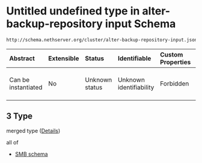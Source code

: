 # Untitled undefined type in alter-backup-repository input Schema

```txt
http://schema.nethserver.org/cluster/alter-backup-repository-input.json#/anyOf/3
```



| Abstract            | Extensible | Status         | Identifiable            | Custom Properties | Additional Properties | Access Restrictions | Defined In                                                                                                |
| :------------------ | :--------- | :------------- | :---------------------- | :---------------- | :-------------------- | :------------------ | :-------------------------------------------------------------------------------------------------------- |
| Can be instantiated | No         | Unknown status | Unknown identifiability | Forbidden         | Allowed               | none                | [alter-backup-repository-input.json\*](cluster/alter-backup-repository-input.json "open original schema") |

## 3 Type

merged type ([Details](alter-backup-repository-input-anyof-3.md))

all of

* [SMB schema](alter-backup-repository-input-anyof-3-allof-smb-schema.md "check type definition")
